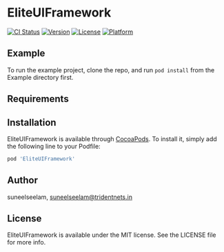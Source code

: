 # EliteUIFramework

[![CI Status](http://img.shields.io/travis/suneelseelam/EliteUIFramework.svg?style=flat)](https://travis-ci.org/suneelseelam/EliteUIFramework)
[![Version](https://img.shields.io/cocoapods/v/EliteUIFramework.svg?style=flat)](http://cocoapods.org/pods/EliteUIFramework)
[![License](https://img.shields.io/cocoapods/l/EliteUIFramework.svg?style=flat)](http://cocoapods.org/pods/EliteUIFramework)
[![Platform](https://img.shields.io/cocoapods/p/EliteUIFramework.svg?style=flat)](http://cocoapods.org/pods/EliteUIFramework)

## Example

To run the example project, clone the repo, and run `pod install` from the Example directory first.

## Requirements

## Installation

EliteUIFramework is available through [CocoaPods](http://cocoapods.org). To install
it, simply add the following line to your Podfile:

```ruby
pod 'EliteUIFramework'
```

## Author

suneelseelam, suneelseelam@tridentnets.in

## License

EliteUIFramework is available under the MIT license. See the LICENSE file for more info.
